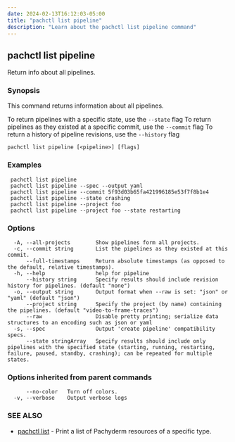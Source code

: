 ```yaml
---
date: 2024-02-13T16:12:03-05:00
title: "pachctl list pipeline"
description: "Learn about the pachctl list pipeline command"
---
```


## pachctl list pipeline

Return info about all pipelines.

### Synopsis

This command returns information about all pipelines. 
 
 To return pipelines with a specific state, use the `--state` flag 
 To return pipelines as they existed at a specific commit, use the `--commit` flag 
 To return a history of pipeline revisions, use the `--history` flag 


```
pachctl list pipeline [<pipeline>] [flags]
```

### Examples

```
 pachctl list pipeline 
 pachctl list pipeline --spec --output yaml 
 pachctl list pipeline --commit 5f93d03b65fa421996185e53f7f8b1e4 
 pachctl list pipeline --state crashing 
 pachctl list pipeline --project foo 
 pachctl list pipeline --project foo --state restarting 

```

### Options

```
  -A, --all-projects        Show pipelines form all projects.
  -c, --commit string       List the pipelines as they existed at this commit.
      --full-timestamps     Return absolute timestamps (as opposed to the default, relative timestamps).
  -h, --help                help for pipeline
      --history string      Specify results should include revision history for pipelines. (default "none")
  -o, --output string       Output format when --raw is set: "json" or "yaml" (default "json")
      --project string      Specify the project (by name) containing the pipelines. (default "video-to-frame-traces")
      --raw                 Disable pretty printing; serialize data structures to an encoding such as json or yaml
  -s, --spec                Output 'create pipeline' compatibility specs.
      --state stringArray   Specify results should include only pipelines with the specified state (starting, running, restarting, failure, paused, standby, crashing); can be repeated for multiple states.
```

### Options inherited from parent commands

```
      --no-color   Turn off colors.
  -v, --verbose    Output verbose logs
```

### SEE ALSO

* [pachctl list](../pachctl_list)	 - Print a list of Pachyderm resources of a specific type.

